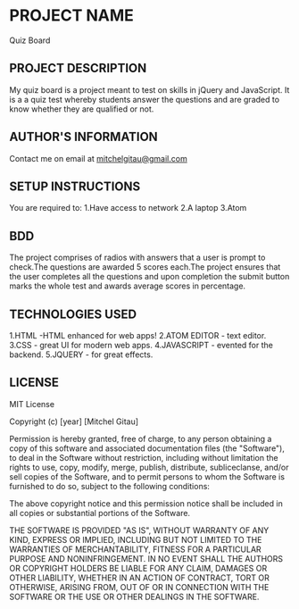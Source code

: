 # PROJECT NAME

Quiz Board

## PROJECT DESCRIPTION

My quiz board is a project meant to test on skills in jQuery and JavaScript. It is a a quiz test whereby students answer the questions and are graded to know whether they are qualified or not.




## AUTHOR'S INFORMATION
Contact me on email at  mitchelgitau@gmail.com

## SETUP INSTRUCTIONS
You are required to:
1.Have access to network
2.A laptop
3.Atom


## BDD
The project comprises of radios with answers that a user is prompt to check.The questions are awarded 5 scores each.The project ensures that the user completes all the questions and upon completion the submit button marks the whole test and awards average scores in percentage.

## TECHNOLOGIES USED

1.HTML        -HTML enhanced for web apps!
2.ATOM EDITOR - text editor.
3.CSS         - great UI for modern web apps.
4.JAVASCRIPT  - evented for the backend.
5.JQUERY      - for great effects.


## LICENSE
MIT License

Copyright (c) [year] [Mitchel Gitau]

Permission is hereby granted, free of charge, to any person obtaining a copy
of this software and associated documentation files (the "Software"), to deal
in the Software without restriction, including without limitation the rights
to use, copy, modify, merge, publish, distribute, subliceclanse, and/or sell
copies of the Software, and to permit persons to whom the Software is
furnished to do so, subject to the following conditions:

The above copyright notice and this permission notice shall be included in all
copies or substantial portions of the Software.

THE SOFTWARE IS PROVIDED "AS IS", WITHOUT WARRANTY OF ANY KIND, EXPRESS OR
IMPLIED, INCLUDING BUT NOT LIMITED TO THE WARRANTIES OF MERCHANTABILITY,
FITNESS FOR A PARTICULAR PURPOSE AND NONINFRINGEMENT. IN NO EVENT SHALL THE
AUTHORS OR COPYRIGHT HOLDERS BE LIABLE FOR ANY CLAIM, DAMAGES OR OTHER
LIABILITY, WHETHER IN AN ACTION OF CONTRACT, TORT OR OTHERWISE, ARISING FROM,
OUT OF OR IN CONNECTION WITH THE SOFTWARE OR THE USE OR OTHER DEALINGS IN THE
SOFTWARE.
